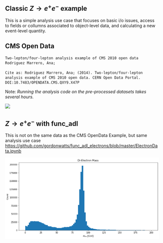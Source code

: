 ## Classic $Z\to e^+ e^-$ example

This is a simple analysis use case that focuses on basic i/o issues, 
access to fields or collumns associated to object-level data, and calculating a new 
event-level quantity. 

## CMS Open Data 
```
Two-lepton/four-lepton analysis example of CMS 2010 open data
Rodriguez Marrero, Ana;

Cite as: Rodriguez Marrero, Ana; (2014). Two-lepton/four-lepton analysis example of CMS 2010 open data. CERN Open Data Portal. DOI:10.7483/OPENDATA.CMS.QXY9.X47P

```

Note: *Running the analysis code on the pre-processed datasets takes several hours.*

![](http://opendata.cern.ch/record/101/files/OutreachExercise2010-massZ.png)



## $Z\to e^+ e^-$ with func_adl 

This is not on the same data as the CMS OpenData Example, but same analysis use case
https://github.com/gordonwatts/func_adl_electrons/blob/master/ElectronData.ipynb

![](z-ee-peak.png)
